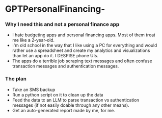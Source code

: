 # GPTPersonalFinancing-

### Why I need this and not a personal finance app  
* I hate budgeting apps and personal financing apps. Most of them treat me like a 2-year-old. 
* I'm old school in the way that I like using a PC for everything and would rather use a spreadsheet and create my analytics and visualizations than let an app do it. I DESPISE phone UIs. 
* The apps do a terrible job scraping text messages and often confuse transaction messages and authentication messages.

### The plan 
* Take an SMS backup
* Run a python script on it to clean up the data
* Feed the data to an LLM to parse transaction vs authentication messages (if not easily doable through any other means). 
* Get an auto-generated report made by me, for me. 
